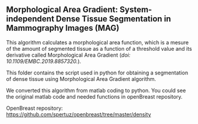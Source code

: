 ## Morphological Area Gradient: System-independent Dense Tissue Segmentation in Mammography Images (MAG)

This algorithm calculates a morphological area function, which is a mesure of the amount of segmented tissue as a function of a threshold value and its derivative called Morphological Area Gradient (_doi: 10.1109/EMBC.2019.8857320._).

This folder contains the script used in python for obtaining a segmentation of dense tissue using Morphological Area Gradient algorithm.

We converted this algorithm from matlab coding to python. You could see the original matlab code and needed functions in openBreast repository.

OpenBreast repository: https://github.com/spertuz/openbreast/tree/master/density


